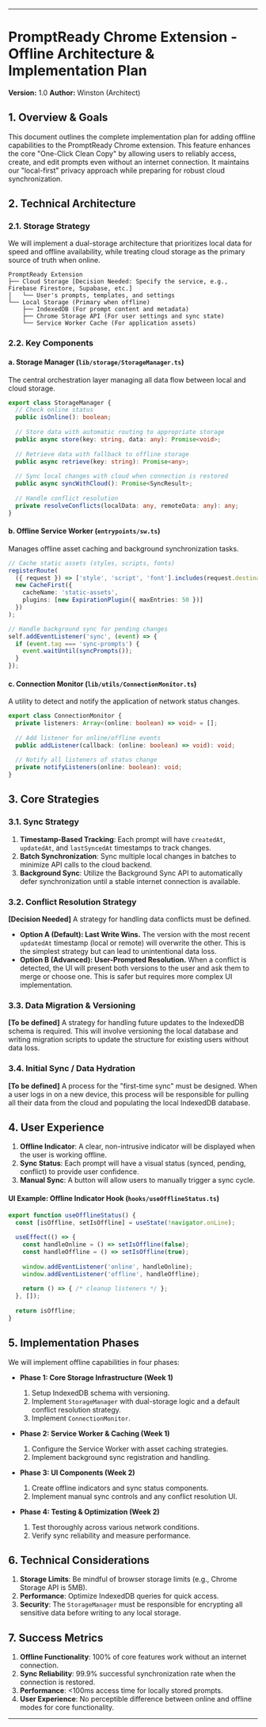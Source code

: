 ---

# PromptReady Chrome Extension - Offline Architecture & Implementation Plan

**Version:** 1.0
**Author:** Winston (Architect)

## 1. Overview & Goals

This document outlines the complete implementation plan for adding offline capabilities to the PromptReady Chrome extension. This feature enhances the core "One-Click Clean Copy" by allowing users to reliably access, create, and edit prompts even without an internet connection. It maintains our "local-first" privacy approach while preparing for robust cloud synchronization.

## 2. Technical Architecture

### 2.1. Storage Strategy

We will implement a dual-storage architecture that prioritizes local data for speed and offline availability, while treating cloud storage as the primary source of truth when online.

```
PromptReady Extension
├── Cloud Storage [Decision Needed: Specify the service, e.g., Firebase Firestore, Supabase, etc.]
│   └── User's prompts, templates, and settings
└── Local Storage (Primary when offline)
    ├── IndexedDB (For prompt content and metadata)
    ├── Chrome Storage API (For user settings and sync state)
    └── Service Worker Cache (For application assets)
```

### 2.2. Key Components

#### a. Storage Manager (`lib/storage/StorageManager.ts`)

The central orchestration layer managing all data flow between local and cloud storage.

```typescript
export class StorageManager {
  // Check online status
  public isOnline(): boolean;
  
  // Store data with automatic routing to appropriate storage
  public async store(key: string, data: any): Promise<void>;
  
  // Retrieve data with fallback to offline storage
  public async retrieve(key: string): Promise<any>;
  
  // Sync local changes with cloud when connection is restored
  public async syncWithCloud(): Promise<SyncResult>;
  
  // Handle conflict resolution
  private resolveConflicts(localData: any, remoteData: any): any;
}
```

#### b. Offline Service Worker (`entrypoints/sw.ts`)

Manages offline asset caching and background synchronization tasks.

```typescript
// Cache static assets (styles, scripts, fonts)
registerRoute(
  ({ request }) => ['style', 'script', 'font'].includes(request.destination),
  new CacheFirst({
    cacheName: 'static-assets',
    plugins: [new ExpirationPlugin({ maxEntries: 50 })]
  })
);

// Handle background sync for pending changes
self.addEventListener('sync', (event) => {
  if (event.tag === 'sync-prompts') {
    event.waitUntil(syncPrompts());
  }
});
```

#### c. Connection Monitor (`lib/utils/ConnectionMonitor.ts`)

A utility to detect and notify the application of network status changes.

```typescript
export class ConnectionMonitor {
  private listeners: Array<(online: boolean) => void> = [];
  
  // Add listener for online/offline events
  public addListener(callback: (online: boolean) => void): void;
  
  // Notify all listeners of status change
  private notifyListeners(online: boolean): void;
}
```

## 3. Core Strategies

### 3.1. Sync Strategy

1.  **Timestamp-Based Tracking**: Each prompt will have `createdAt`, `updatedAt`, and `lastSyncedAt` timestamps to track changes.
2.  **Batch Synchronization**: Sync multiple local changes in batches to minimize API calls to the cloud backend.
3.  **Background Sync**: Utilize the Background Sync API to automatically defer synchronization until a stable internet connection is available.

### 3.2. Conflict Resolution Strategy

**[Decision Needed]** A strategy for handling data conflicts must be defined.

*   **Option A (Default): Last Write Wins.** The version with the most recent `updatedAt` timestamp (local or remote) will overwrite the other. This is the simplest strategy but can lead to unintentional data loss.
*   **Option B (Advanced): User-Prompted Resolution.** When a conflict is detected, the UI will present both versions to the user and ask them to merge or choose one. This is safer but requires more complex UI implementation.

### 3.3. Data Migration & Versioning

**[To be defined]** A strategy for handling future updates to the IndexedDB schema is required. This will involve versioning the local database and writing migration scripts to update the structure for existing users without data loss.

### 3.4. Initial Sync / Data Hydration

**[To be defined]** A process for the "first-time sync" must be designed. When a user logs in on a new device, this process will be responsible for pulling all their data from the cloud and populating the local IndexedDB database.

## 4. User Experience

1.  **Offline Indicator**: A clear, non-intrusive indicator will be displayed when the user is working offline.
2.  **Sync Status**: Each prompt will have a visual status (synced, pending, conflict) to provide user confidence.
3.  **Manual Sync**: A button will allow users to manually trigger a sync cycle.

#### UI Example: Offline Indicator Hook (`hooks/useOfflineStatus.ts`)

```typescript
export function useOfflineStatus() {
  const [isOffline, setIsOffline] = useState(!navigator.onLine);
  
  useEffect(() => {
    const handleOnline = () => setIsOffline(false);
    const handleOffline = () => setIsOffline(true);
    
    window.addEventListener('online', handleOnline);
    window.addEventListener('offline', handleOffline);
    
    return () => { /* cleanup listeners */ };
  }, []);
  
  return isOffline;
}
```

## 5. Implementation Phases

We will implement offline capabilities in four phases:

*   **Phase 1: Core Storage Infrastructure (Week 1)**
    1.  Setup IndexedDB schema with versioning.
    2.  Implement `StorageManager` with dual-storage logic and a default conflict resolution strategy.
    3.  Implement `ConnectionMonitor`.

*   **Phase 2: Service Worker & Caching (Week 1)**
    1.  Configure the Service Worker with asset caching strategies.
    2.  Implement background sync registration and handling.

*   **Phase 3: UI Components (Week 2)**
    1.  Create offline indicators and sync status components.
    2.  Implement manual sync controls and any conflict resolution UI.

*   **Phase 4: Testing & Optimization (Week 2)**
    1.  Test thoroughly across various network conditions.
    2.  Verify sync reliability and measure performance.

## 6. Technical Considerations

1.  **Storage Limits**: Be mindful of browser storage limits (e.g., Chrome Storage API is 5MB).
2.  **Performance**: Optimize IndexedDB queries for quick access.
3.  **Security**: The `StorageManager` must be responsible for encrypting all sensitive data before writing to any local storage.

## 7. Success Metrics

1.  **Offline Functionality**: 100% of core features work without an internet connection.
2.  **Sync Reliability**: 99.9% successful synchronization rate when the connection is restored.
3.  **Performance**: <100ms access time for locally stored prompts.
4.  **User Experience**: No perceptible difference between online and offline modes for core functionality.

---